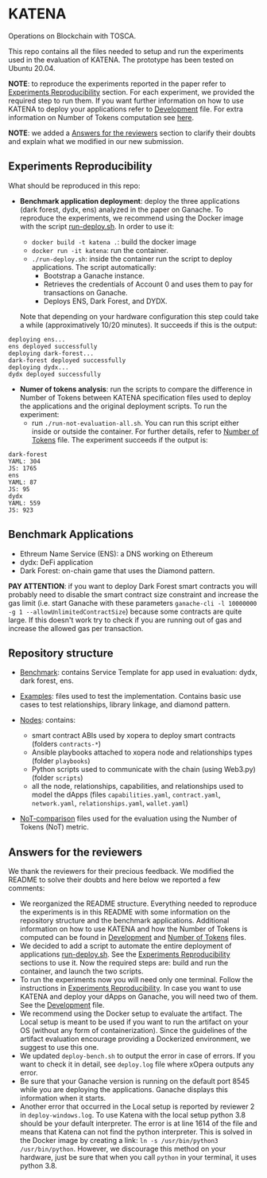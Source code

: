 # KATENA
Operations on Blockchain with TOSCA.

This repo contains all the files needed to setup and run the experiments used in the evaluation of KATENA.
The prototype has been tested on Ubuntu 20.04.

**NOTE**: to reproduce the experiments reported in the paper refer to [Experiments Reproducibility](#experiments-reproducibility) section. For each experiment, we provided the required step to run them.
If you want further information on how to use KATENA to deploy your applications refer to [Development](DEVELOPMENT.md) file. For extra information on Number of Tokens computation see [here](./NUMBER_OF_TOKENS.md).

**NOTE**: we added a [Answers for the reviewers](#answers-for-the-reviewers) section to clarify their doubts and explain what we modified in our new submission.
## Experiments Reproducibility
What should be reproduced in this repo:
- **Benchmark application deployment**: deploy the three applications (dark forest, dydx, ens) analyzed in the paper on Ganache. To reproduce the experiments, we recommend using the Docker image with the script [run-deploy.sh](./run-deploy.sh). In order to use it:
    - `docker build -t katena .`: build the docker image
    - `docker run -it katena`: run the container.
    - `./run-deploy.sh`: inside the container run the script to deploy applications. The script automatically:
        - Bootstrap a Ganache instance.
        - Retrieves the credentials of Account 0 and uses them to pay for transactions on Ganache.
        - Deploys ENS, Dark Forest, and DYDX. 
  
  Note that depending on your hardware configuration this step could take a while (approximatively 10/20 minutes).
  It succeeds if this is the output:
```
deploying ens...
ens deployed successfully
deploying dark-forest...
dark-forest deployed successfully
deploying dydx...
dydx deployed successfully
```
- **Numer of tokens analysis**: run the scripts to compare the difference in Number of Tokens between KATENA specification files used to deploy the applications and the original deployment scripts. To run the experiment:
    - run `./run-not-evaluation-all.sh`. You can run this script either inside or outside the container. For further details, refer to [Number of Tokens](./NUMBER_OF_TOKENS.md) file.
The experiment succeeds if the output is:
```
dark-forest
YAML: 304
JS: 1765
ens
YAML: 87
JS: 95
dydx
YAML: 559
JS: 923
```



## Benchmark Applications
- Ethreum Name Service (ENS): a DNS working on Ethereum
- dydx: DeFi application
- Dark Forest: on-chain game that uses the Diamond pattern. 


**PAY ATTENTION**: if you want to deploy Dark Forest smart contracts you will probably need to disable the smart contract size constraint and increase the gas limit (i.e. start Ganache with these parameters `ganache-cli -l 10000000 -g 1 --allowUnlimitedContractSize`) because some contracts are quite large. If this doesn't work try to check if you are running out of gas and increase the allowed gas per transaction.



## Repository structure

- [Benchmark](./benchmark/): contains Service Template for app used in evaluation: dydx, dark forest, ens.

- [Examples](./examples/): files used to test the implementation. Contains basic use cases to test relationships, library linkage, and diamond pattern.

- [Nodes](./nodes/): contains:
    - smart contract ABIs used by xopera to deploy smart contracts (folders `contracts-*`)
    - Ansible playbooks attached to xopera node and relationships types (folder `playbooks`)
    - Python scripts used to communicate with the chain (using Web3.py) (folder `scripts`)
    - all the node, relationships, capabilities, and relationships used to model the dApps (files `capabilities.yaml`, `contract.yaml`, `network.yaml`, `relationships.yaml`, `wallet.yaml`)


- [NoT-comparison](./not-comparison/) files used for the evaluation using the Number of Tokens (NoT) metric.

<!-- - [Smart Contract Example](./smart-contract-example/): contains a truffle project used to test and use JS and TS capabilities to use functions of the benchmark apps -->


## Answers for the reviewers
We thank the reviewers for their precious feedback. We modified the README to solve their doubts and here below we reported a few comments:

- We reorganized the README structure. Everything needed to reproduce the experiments is in this README with some information on the repository structure and the benchmark applications. Additional information on how to use KATENA and how the Number of Tokens is computed can be found in [Development](./DEVELOPMENT.md) and [Number of Tokens](./NUMBER_OF_TOKENS.md) files.
- We decided to add a script to automate the entire deployment of applications [run-deploy.sh](./run-deploy.sh). See the [Experiments Reproducibility](#experiments-reproducibility) sections to use it. Now the required steps are: build and run the container, and launch the two scripts.
- To run the experiments now you will need only one terminal. Follow the instructions in [Experiments Reproducibility](#experiments-reproducibility). In case you want to use KATENA and deploy your dApps on Ganache, you will need two of them. See the [Development](./DEVELOPMENT.md) file.
- We recommend using the Docker setup to evaluate the artifact. The Local setup is meant to be used if you want to run the artifact on your OS (without any form of containerization). Since the guidelines of the artifact evaluation encourage providing a Dockerized environment, we suggest to use this one.
- We updated `deploy-bench.sh` to output the error in case of errors. If you want to check it in detail, see `deploy.log` file where xOpera outputs any error.
- Be sure that your Ganache version is running on the default port 8545 while you are deploying the applications. Ganache displays this information when it starts.
- Another error that occurred in the Local setup is reported by reviewer 2 in `deploy-windows.log`. To use Katena with the local setup python 3.8 should be your default interpreter. The error is at line 1614 of the file and means that Katena can not find the python interpreter. This is solved in the Docker image by creating a link: `ln -s /usr/bin/python3 /usr/bin/python`. However, we discourage this method on your hardware, just be sure that when you call `python` in your terminal, it uses python 3.8.


